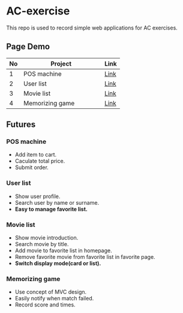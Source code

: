 # AC-exercise
This repo is used to record simple web applications for AC exercises.
## Page Demo
| No  | Project     | Link
| --- | ----------- | -------------
| 1   | POS machine | [Link](https://monkqvq.github.io/AC-exercise/S1_POS-machine/)
| 2   | User list | [Link](https://monkqvq.github.io/AC-exercise/S2_User-list/)
| 3   | Movie list | [Link](https://monkqvq.github.io/AC-exercise/S3_Movie-list/)
| 4   | Memorizing game&emsp;&emsp;&emsp;&emsp; | [Link](https://monkqvq.github.io/AC-exercise/S4_Memorizing-game/)

## Futures
### POS machine
- Add item to cart.
- Caculate total price.
- Submit order.
### User list
- Show user profile.
- Search user by name or surname.
- **Easy to manage favorite list.**
### Movie list
- Show movie introduction.
- Search movie by title.
- Add movie to favorite list in homepage.
- Remove favorite movie from favorite list in favorite page.
- **Switch display mode(card or list).**
### Memorizing game
- Use concept of MVC design.
- Easily notify when match failed.
- Record score and times.
